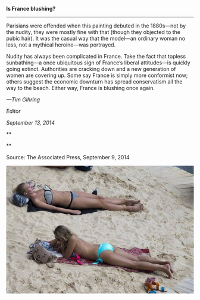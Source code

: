 **Is France blushing?**

****

Parisians were offended when this painting debuted in the 1880s—not by the nudity, they were mostly fine with that (though they objected to the pubic hair). It was the casual way that the model—an ordinary woman no less, not a mythical heroine—was portrayed. 

Nudity has always been complicated in France. Take the fact that topless sunbathing—a once ubiquitous sign of France’s liberal attitudes—is quickly going extinct. Authorities are cracking down and a new generation of women are covering up. Some say France is simply more conformist now; others suggest the economic downturn has spread conservatism all the way to the beach. Either way, France is blushing once again.

*—Tim Gihring*

*Editor*

*September 13, 2014*

**

**

Source: The Associated Press, September 9, 2014

![](../images/14-09-12_67.67_ToplessFranceEDIT-1.jpeg)
